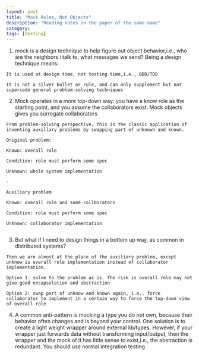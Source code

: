 ```yaml
---
layout: post
title: "Mock Roles, Not Objects" 
description: "Reading notes on the paper of the same name"
category: 
tags: [testing]
---
```


1. mock is a design technique to help figure out object behavior,i.e., who are the neighbors i talk to, what messages we send? Being a design technique means:

```
It is used at design time, not testing time,i.e., BDD/TDD

It is not a silver bullet or rule, and can only supplement but not supercede general problem-solving techniques
```

2. Mock operates in a more top-down way: you have a know role as the starting point, and you assume the collaborators exist. Mock objects gives you surrogate collaborators

```
From problem-solving perspective, this is the classic application of inventing auxillary problems by swapping part of unknown and known.

Original problem:

Known: overall role 

Condition: role must perform some spec

Unknown: whole system implementation

-

Auxiliary problem

Known: overall role and some collborators

Condition: role must perform some spec

Unknown: collaborator implementation


```

3. But what if I need to design things in a bottom up way, as common in distributed systems?

```
Then we are almost at the place of the auxiliary problem, except unknow is overall role implementation instead of collaborator implementation.

Option 1: solve to the problem as is. The risk is overall role may not give good encapsulation and abstraction

Option 2: swap part of unknow and known again, i.e., force collaborator to implement in a certain way to force the top-down view of overall role
```

4. A common anti-pattern is mocking a type you do not own, because their behavior often changes and is beyond your control. One solution is to create a light weight wrapper around external lib/types. However, if your wrapper just forwards data without transforming input/output, then the wrapper and the mock of it has little sense to exist,i.e., the abstraction is redundant. You should use normal integration testing
